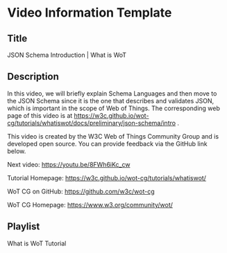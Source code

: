 # Video Information Template

## Title

JSON Schema Introduction | What is WoT

## Description

In this video, we will briefly explain Schema Languages and then move to the JSON Schema since it is the one that describes and validates JSON, which is important in the scope of Web of Things.
The corresponding web page of this video is at https://w3c.github.io/wot-cg/tutorials/whatiswot/docs/preliminary/json-schema/intro .

This video is created by the W3C Web of Things Community Group and is developed open source. You can provide feedback via the GitHub link below.

Next video: https://youtu.be/8FWh6iKc_cw

Tutorial Homepage: https://w3c.github.io/wot-cg/tutorials/whatiswot/

WoT CG on GitHub: https://github.com/w3c/wot-cg

WoT CG Homepage: https://www.w3.org/community/wot/

## Playlist

What is WoT Tutorial